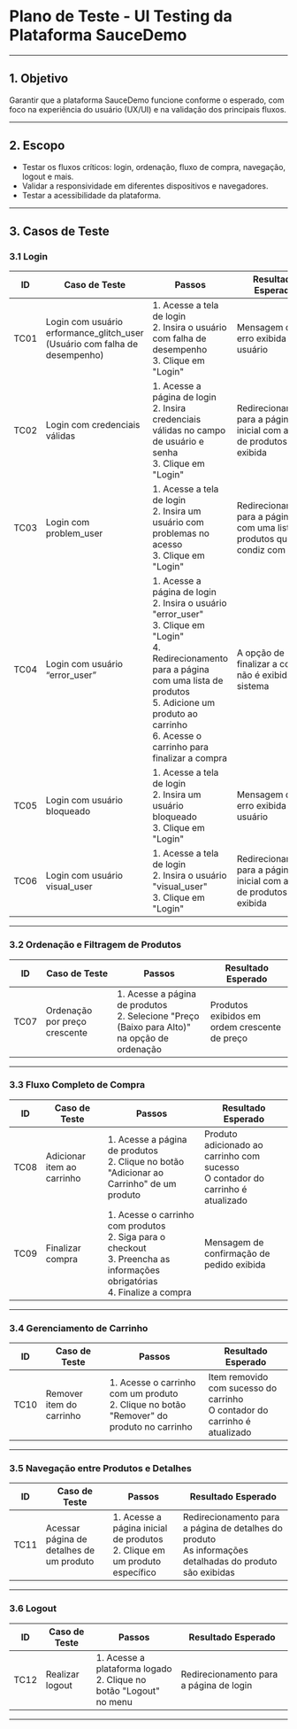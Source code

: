 # Plano de Teste - UI Testing da Plataforma SauceDemo

---

## 1. Objetivo
Garantir que a plataforma SauceDemo funcione conforme o esperado, com foco na experiência do usuário (UX/UI) e na validação dos principais fluxos.

---

## 2. Escopo
- Testar os fluxos críticos: login, ordenação, fluxo de compra, navegação, logout e mais.
- Validar a responsividade em diferentes dispositivos e navegadores.
- Testar a acessibilidade da plataforma.

---

## 3. Casos de Teste

### **3.1 Login**

| ID   | Caso de Teste                               | Passos                                                                                  | Resultado Esperado                                             |
|------|--------------------------------------------|-----------------------------------------------------------------------------------------|----------------------------------------------------------------|
| TC01 | Login com usuário erformance_glitch_user (Usuário com falha de desempenho) | 1. Acesse a tela de login<br>2. Insira o usuário com falha de desempenho<br>3. Clique em "Login" | Mensagem de erro exibida ao usuário                             |
| TC02 | Login com credenciais válidas              | 1. Acesse a página de login<br>2. Insira credenciais válidas no campo de usuário e senha<br>3. Clique em "Login" | Redirecionamento para a página inicial com a lista de produtos exibida |
| TC03 | Login com problem_user                     | 1. Acesse a tela de login<br>2. Insira um usuário com problemas no acesso<br>3. Clique em "Login" | Redirecionamento para a página com uma lista de produtos que não condiz com o site |
| TC04 | Login com usuário “error_user”             | 1. Acesse a página de login<br>2. Insira o usuário "error_user"<br>3. Clique em "Login"<br>4. Redirecionamento para a página com uma lista de produtos<br>5. Adicione um produto ao carrinho<br>6. Acesse o carrinho para finalizar a compra | A opção de finalizar a compra não é exibida no sistema |
| TC05 | Login com usuário bloqueado                | 1. Acesse a tela de login<br>2. Insira um usuário bloqueado<br>3. Clique em "Login" | Mensagem de erro exibida ao usuário                             |
| TC06 | Login com usuário visual_user              | 1. Acesse a tela de login<br>2. Insira o usuário "visual_user"<br>3. Clique em "Login" | Redirecionamento para a página inicial com a lista de produtos exibida |

---

### **3.2 Ordenação e Filtragem de Produtos**

| ID   | Caso de Teste                               | Passos                                                                                  | Resultado Esperado                                             |
|------|--------------------------------------------|-----------------------------------------------------------------------------------------|----------------------------------------------------------------|
| TC07 | Ordenação por preço crescente              | 1. Acesse a página de produtos<br>2. Selecione "Preço (Baixo para Alto)" na opção de ordenação | Produtos exibidos em ordem crescente de preço                 |

---

### **3.3 Fluxo Completo de Compra**

| ID   | Caso de Teste                               | Passos                                                                                  | Resultado Esperado                                             |
|------|--------------------------------------------|-----------------------------------------------------------------------------------------|----------------------------------------------------------------|
| TC08 | Adicionar item ao carrinho                 | 1. Acesse a página de produtos<br>2. Clique no botão "Adicionar ao Carrinho" de um produto | Produto adicionado ao carrinho com sucesso<br>O contador do carrinho é atualizado |
| TC09 | Finalizar compra                           | 1. Acesse o carrinho com produtos<br>2. Siga para o checkout<br>3. Preencha as informações obrigatórias<br>4. Finalize a compra | Mensagem de confirmação de pedido exibida                       |

---

### **3.4 Gerenciamento de Carrinho**

| ID   | Caso de Teste                               | Passos                                                                                  | Resultado Esperado                                             |
|------|--------------------------------------------|-----------------------------------------------------------------------------------------|----------------------------------------------------------------|
| TC10 | Remover item do carrinho                   | 1. Acesse o carrinho com um produto<br>2. Clique no botão "Remover" do produto no carrinho | Item removido com sucesso do carrinho<br>O contador do carrinho é atualizado |

---

### **3.5 Navegação entre Produtos e Detalhes**

| ID   | Caso de Teste                               | Passos                                                                                  | Resultado Esperado                                             |
|------|--------------------------------------------|-----------------------------------------------------------------------------------------|----------------------------------------------------------------|
| TC11 | Acessar página de detalhes de um produto   | 1. Acesse a página inicial de produtos<br>2. Clique em um produto específico | Redirecionamento para a página de detalhes do produto<br>As informações detalhadas do produto são exibidas |

---

### **3.6 Logout**

| ID   | Caso de Teste                               | Passos                                                                                  | Resultado Esperado                                             |
|------|--------------------------------------------|-----------------------------------------------------------------------------------------|----------------------------------------------------------------|
| TC12 | Realizar logout                            | 1. Acesse a plataforma logado<br>2. Clique no botão "Logout" no menu | Redirecionamento para a página de login                       |

---
